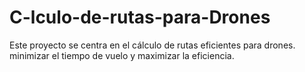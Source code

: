 # C-lculo-de-rutas-para-Drones
Este proyecto se centra en el cálculo de rutas eficientes para drones. minimizar el tiempo de vuelo y maximizar la eficiencia.
